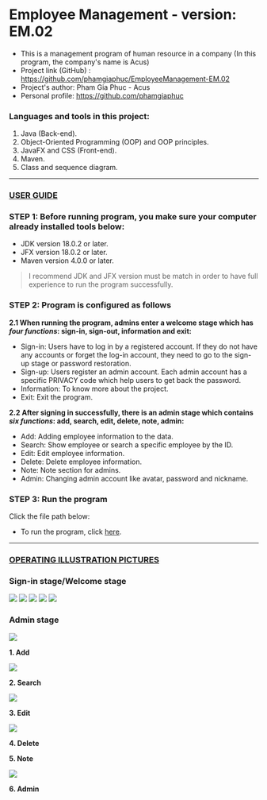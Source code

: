 # Employee Management - version: EM.02

- This is a management program of human resource in a company (In this program, the company's name is Acus)
- Project link (GitHub) : https://github.com/phamgiaphuc/EmployeeManagement-EM.02
- Project's author: Pham Gia Phuc - Acus
- Personal profile: https://github.com/phamgiaphuc

### Languages and tools in this project:

1. Java (Back-end).
2. Object-Oriented Programming (OOP) and OOP principles.
3. JavaFX and CSS (Front-end).
4. Maven.
5. Class and sequence diagram.

-----------------------------------
<ins>

### USER GUIDE

</ins>

### STEP 1:  Before running program, you make sure your computer already installed tools below:

- JDK version 18.0.2 or later.
- JFX version 18.0.2 or later.
- Maven version 4.0.0 or later.

> I recommend JDK and JFX version must be match in order to have full experience to run the program successfully.

### STEP 2: Program is configured as follows

**2.1 When running the program, admins enter a welcome stage which has _four functions_: sign-in, sign-out,
  information and exit:**

- Sign-in: Users have to log in by a registered account. If they do not have any accounts or forget the log-in account, they need to go to the sign-up stage or password restoration.
- Sign-up: Users register an admin account. Each admin account has a specific PRIVACY code which help users to get back the password.
- Information: To know more about the project.
- Exit: Exit the program.

**2.2 After signing in successfully, there is an admin stage which contains _six functions_: add, search, edit, delete, note, admin:**

- Add: Adding employee information to the data.
- Search: Show employee or search a specific employee by the ID.
- Edit: Edit employee information.
- Delete: Delete employee information.
- Note: Note section for admins.
- Admin: Changing admin account like avatar, password and nickname.

### STEP 3: Run the program

Click the file path below:

- To run the program, click [here](src/main/java/application/employeemanagement/Welcome.java).

-----------------------------------
<ins>

### OPERATING ILLUSTRATION PICTURES

</ins>

### Sign-in stage/Welcome stage

![](src/main/resources/readme/img_1.png) ![](src/main/resources/readme/img_2.png) ![](src/main/resources/readme/img_3.png) ![](src/main/resources/readme/img_4.png)  ![](src/main/resources/readme/img_5.png)

### Admin stage

![](src/main/resources/readme/img_6.png)

**1. Add**

![](src/main/resources/readme/img_7.png)

**2. Search**

![](src/main/resources/readme/img_8.png)

**3. Edit**

![](src/main/resources/readme/img_9.png)

**4. Delete**

**5. Note**

![](src/main/resources/readme/img_10.png)

**6. Admin**



